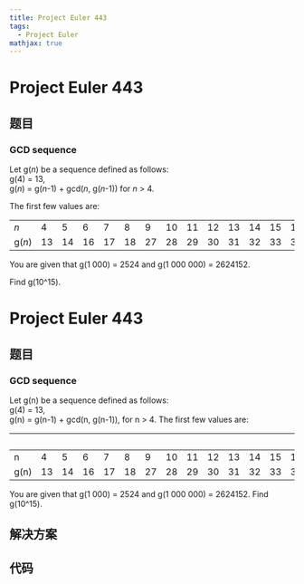 ```yaml
---
title: Project Euler 443
tags:
  - Project Euler
mathjax: true
---
```

<escape><!-- more --></escape>
    
# Project Euler 443
## 题目
### GCD sequence

Let g(<var>n</var>) be a sequence defined as follows:<br />
g(4) = 13,<br />
g(<var>n</var>) = g(<var>n</var>-1) + gcd(<var>n</var>, g(<var>n</var>-1)) for <var>n</var> > 4.

The first few values are:
<div align="center">
    <table cellspacing="1" cellpadding="5" border="0" align="center"><tr><td><var>n</var></td><td>4</td><td>5</td><td>6</td><td>7</td><td>8</td><td>9</td><td>10</td><td>11</td><td>12</td><td>13</td><td>14</td><td>15</td><td>16</td><td>17</td><td>18</td><td>19</td><td>20</td><td>\dots</td>
    </tr><tr><td>g(<var>n</var>)</td><td>13</td><td>14</td><td>16</td><td>17</td><td>18</td><td>27</td><td>28</td><td>29</td><td>30</td><td>31</td><td>32</td><td>33</td><td>34</td><td>51</td><td>54</td><td>55</td><td>60</td><td>\dots</td>
    </tr></table></div>

You are given that g(1 000) = 2524 and g(1 000 000) = 2624152.

Find g(10^15).


# Project Euler 443
## 题目
### GCD sequence

Let g(n) be a sequence defined as follows:<br>g(4) = 13,<br>g(n) = g(n-1) + gcd(n, g(n-1)), for n > 4.
The first few values are:
<table>
<thead>
<tr>
<th>&nbsp;</th>
<th>&nbsp;</th>
<th>&nbsp;</th>
<th>&nbsp;</th>
<th>&nbsp;</th>
<th>&nbsp;</th>
<th>&nbsp;</th>
<th>&nbsp;</th>
<th>&nbsp;</th>
<th>&nbsp;</th>
<th>&nbsp;</th>
<th>&nbsp;</th>
<th>&nbsp;</th>
<th>&nbsp;</th>
<th>&nbsp;</th>
<th>&nbsp;</th>
<th>&nbsp;</th>
<th>&nbsp;</th>
<th>&nbsp;</th>
</tr>
</thead>
<tbody><tr>
<td>n&nbsp;&nbsp;&nbsp;</td>
<td>4&nbsp;</td>
<td>5&nbsp;</td>
<td>6&nbsp;</td>
<td>7&nbsp;</td>
<td>8&nbsp;</td>
<td>9&nbsp;</td>
<td>10</td>
<td>11</td>
<td>12</td>
<td>13</td>
<td>14</td>
<td>15</td>
<td>16</td>
<td>17</td>
<td>18</td>
<td>19</td>
<td>20</td>
<td>\dots</td>
</tr>
<tr>
<td>g(n)</td>
<td>13</td>
<td>14</td>
<td>16</td>
<td>17</td>
<td>18</td>
<td>27</td>
<td>28</td>
<td>29</td>
<td>30</td>
<td>31</td>
<td>32</td>
<td>33</td>
<td>34</td>
<td>51</td>
<td>54</td>
<td>55</td>
<td>60</td>
<td>\dots</td>
</tr>
</tbody></table>
You are given that g(1&nbsp;000) = 2524 and g(1&nbsp;000&nbsp;000) = 2624152.
Find g(10^15).


## 解决方案


## 代码


